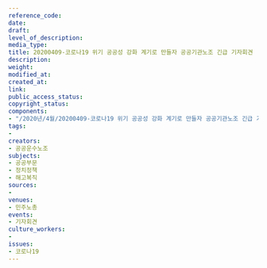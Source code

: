 ```yaml
---
reference_code: 
date: 
draft: 
level_of_description: 
media_type: 
title: 20200409-코로나19 위기 공공성 강화 계기로 만들자 공공기관노조 긴급 기자회견
description: 
weight: 
modified_at: 
created_at: 
link: 
public_access_status: 
copyright_status: 
components:
- "/2020년/4월/20200409-코로나19 위기 공공성 강화 계기로 만들자 공공기관노조 긴급 기자회견/_DSC3628.jpg"
tags:
- 
creators:
- 공공운수노조
subjects:
- 공공부문
- 정치정책
- 해고복직
sources:
- 
venues:
- 민주노총
events:
- 기자회견
culture_workers:
- 
issues:
- 코로나19
---
```

